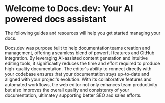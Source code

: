 # Welcome to Docs.dev: Your AI powered docs assistant

The following guides and resources will help you get started managing your docs.

Docs.dev was purpose built to help documentation teams creation and management, offering a seamless blend of powerful features and GitHub integration. By leveraging AI-assisted content generation and intuitive editing tools, it significantly reduces the time and effort required to produce high-quality documentation. The editor's ability to connect directly with your codebase ensures that your documentation stays up-to-date and aligned with your project's evolution. With its collaborative features and automated workflows, the web editor not only enhances team productivity but also improves the overall quality and consistency of your documentation, ultimately supporting better SEO and sales efforts.
